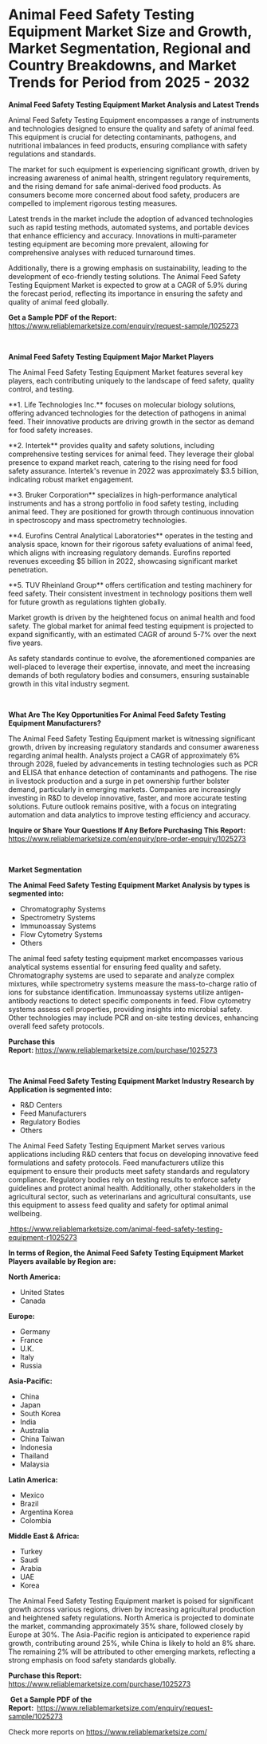 <p><h1>Animal Feed Safety Testing Equipment Market Size and Growth, Market Segmentation, Regional and Country Breakdowns, and Market Trends for Period from 2025 -  2032</h1></p><p><strong>Animal Feed Safety Testing Equipment Market Analysis and Latest Trends</strong></p>
<p><p>Animal Feed Safety Testing Equipment encompasses a range of instruments and technologies designed to ensure the quality and safety of animal feed. This equipment is crucial for detecting contaminants, pathogens, and nutritional imbalances in feed products, ensuring compliance with safety regulations and standards. </p><p>The market for such equipment is experiencing significant growth, driven by increasing awareness of animal health, stringent regulatory requirements, and the rising demand for safe animal-derived food products. As consumers become more concerned about food safety, producers are compelled to implement rigorous testing measures. </p><p>Latest trends in the market include the adoption of advanced technologies such as rapid testing methods, automated systems, and portable devices that enhance efficiency and accuracy. Innovations in multi-parameter testing equipment are becoming more prevalent, allowing for comprehensive analyses with reduced turnaround times. </p><p>Additionally, there is a growing emphasis on sustainability, leading to the development of eco-friendly testing solutions. The Animal Feed Safety Testing Equipment Market is expected to grow at a CAGR of 5.9% during the forecast period, reflecting its importance in ensuring the safety and quality of animal feed globally.</p></p>
<p><strong>Get a Sample PDF of the Report:&nbsp;</strong> <a href="https://www.reliablemarketsize.com/enquiry/request-sample/1025273?utm_campaign=2996&utm_medium=2&utm_source=Github&utm_content=ia&utm_term=08032025&utm_id=animal-feed-safety-testing-equipment">https://www.reliablemarketsize.com/enquiry/request-sample/1025273</a></p>
<p>&nbsp;</p>
<p><strong>Animal Feed Safety Testing Equipment Major Market Players</strong></p>
<p><p>The Animal Feed Safety Testing Equipment Market features several key players, each contributing uniquely to the landscape of feed safety, quality control, and testing.</p><p>**1. Life Technologies Inc.** focuses on molecular biology solutions, offering advanced technologies for the detection of pathogens in animal feed. Their innovative products are driving growth in the sector as demand for food safety increases.</p><p>**2. Intertek** provides quality and safety solutions, including comprehensive testing services for animal feed. They leverage their global presence to expand market reach, catering to the rising need for food safety assurance. Intertek's revenue in 2022 was approximately $3.5 billion, indicating robust market engagement.</p><p>**3. Bruker Corporation** specializes in high-performance analytical instruments and has a strong portfolio in food safety testing, including animal feed. They are positioned for growth through continuous innovation in spectroscopy and mass spectrometry technologies.</p><p>**4. Eurofins Central Analytical Laboratories** operates in the testing and analysis space, known for their rigorous safety evaluations of animal feed, which aligns with increasing regulatory demands. Eurofins reported revenues exceeding $5 billion in 2022, showcasing significant market penetration.</p><p>**5. TUV Rheinland Group** offers certification and testing machinery for feed safety. Their consistent investment in technology positions them well for future growth as regulations tighten globally.</p><p>Market growth is driven by the heightened focus on animal health and food safety. The global market for animal feed testing equipment is projected to expand significantly, with an estimated CAGR of around 5-7% over the next five years. </p><p>As safety standards continue to evolve, the aforementioned companies are well-placed to leverage their expertise, innovate, and meet the increasing demands of both regulatory bodies and consumers, ensuring sustainable growth in this vital industry segment.</p></p>
<p>&nbsp;</p>
<p><strong>What Are The Key Opportunities For Animal Feed Safety Testing Equipment Manufacturers?</strong></p>
<p><p>The Animal Feed Safety Testing Equipment market is witnessing significant growth, driven by increasing regulatory standards and consumer awareness regarding animal health. Analysts project a CAGR of approximately 6% through 2028, fueled by advancements in testing technologies such as PCR and ELISA that enhance detection of contaminants and pathogens. The rise in livestock production and a surge in pet ownership further bolster demand, particularly in emerging markets. Companies are increasingly investing in R&D to develop innovative, faster, and more accurate testing solutions. Future outlook remains positive, with a focus on integrating automation and data analytics to improve testing efficiency and accuracy.</p></p>
<p><strong>Inquire or Share Your Questions If Any Before Purchasing This Report:</strong> <a href="https://www.reliablemarketsize.com/enquiry/pre-order-enquiry/1025273?utm_campaign=2996&utm_medium=2&utm_source=Github&utm_content=ia&utm_term=08032025&utm_id=animal-feed-safety-testing-equipment">https://www.reliablemarketsize.com/enquiry/pre-order-enquiry/1025273</a></p>
<p>&nbsp;</p>
<p><strong>Market Segmentation</strong></p>
<p><strong>The Animal Feed Safety Testing Equipment Market Analysis by types is segmented into:</strong></p>
<p><ul><li>Chromatography Systems</li><li>Spectrometry Systems</li><li>Immunoassay Systems</li><li>Flow Cytometry Systems</li><li>Others</li></ul></p>
<p><p>The animal feed safety testing equipment market encompasses various analytical systems essential for ensuring feed quality and safety. Chromatography systems are used to separate and analyze complex mixtures, while spectrometry systems measure the mass-to-charge ratio of ions for substance identification. Immunoassay systems utilize antigen-antibody reactions to detect specific components in feed. Flow cytometry systems assess cell properties, providing insights into microbial safety. Other technologies may include PCR and on-site testing devices, enhancing overall feed safety protocols.</p></p>
<p><strong>Purchase this Report:&nbsp;</strong><a href="https://www.reliablemarketsize.com/purchase/1025273?utm_campaign=2996&utm_medium=2&utm_source=Github&utm_content=ia&utm_term=08032025&utm_id=animal-feed-safety-testing-equipment">https://www.reliablemarketsize.com/purchase/1025273</a></p>
<p>&nbsp;</p>
<p><strong>The Animal Feed Safety Testing Equipment Market Industry Research by Application is segmented into:</strong></p>
<p><ul><li>R&D Centers</li><li>Feed Manufacturers</li><li>Regulatory Bodies</li><li>Others</li></ul></p>
<p><p>The Animal Feed Safety Testing Equipment Market serves various applications including R&D centers that focus on developing innovative feed formulations and safety protocols. Feed manufacturers utilize this equipment to ensure their products meet safety standards and regulatory compliance. Regulatory bodies rely on testing results to enforce safety guidelines and protect animal health. Additionally, other stakeholders in the agricultural sector, such as veterinarians and agricultural consultants, use this equipment to assess feed quality and safety for optimal animal wellbeing.</p></p>
<p><a href="https://www.reliablemarketsize.com/animal-feed-safety-testing-equipment-r1025273?utm_campaign=2996&utm_medium=2&utm_source=Github&utm_content=ia&utm_term=08032025&utm_id=animal-feed-safety-testing-equipment">&nbsp;https://www.reliablemarketsize.com/animal-feed-safety-testing-equipment-r1025273</a></p>
<p><strong>In terms of Region, the Animal Feed Safety Testing Equipment Market Players available by Region are:</strong></p>
<p>
    <p> <strong> North America: </strong>
        <ul>
            <li>United States</li>
            <li>Canada</li>
        </ul>
        </p> 
    <p> <strong> Europe: </strong>
        <ul>
            <li>Germany</li>
            <li>France</li>
            <li>U.K.</li>
            <li>Italy</li>
            <li>Russia</li>
        </ul>
        </p> 
    <p> <strong> Asia-Pacific: </strong>
        <ul>
            <li>China</li>
            <li>Japan</li>
            <li>South Korea</li>
            <li>India</li>
            <li>Australia</li>
            <li>China Taiwan</li>
            <li>Indonesia</li>
            <li>Thailand</li>
            <li>Malaysia</li>
        </ul>
        </p> 
    <p> <strong> Latin America: </strong>
        <ul>
            <li>Mexico</li>
            <li>Brazil</li>
            <li>Argentina Korea</li>
            <li>Colombia</li>
        </ul>
        </p> 
    <p> <strong> Middle East & Africa: </strong>
        <ul>
            <li>Turkey</li>
            <li>Saudi</li>
            <li>Arabia</li>
            <li>UAE</li>
            <li>Korea</li>
        </ul>
    </p>
    </p>
<p><p>The Animal Feed Safety Testing Equipment market is poised for significant growth across various regions, driven by increasing agricultural production and heightened safety regulations. North America is projected to dominate the market, commanding approximately 35% share, followed closely by Europe at 30%. The Asia-Pacific region is anticipated to experience rapid growth, contributing around 25%, while China is likely to hold an 8% share. The remaining 2% will be attributed to other emerging markets, reflecting a strong emphasis on food safety standards globally.</p></p>
<p><strong>Purchase this Report: </strong><a href="https://www.reliablemarketsize.com/purchase/1025273?utm_campaign=2996&utm_medium=2&utm_source=Github&utm_content=ia&utm_term=08032025&utm_id=animal-feed-safety-testing-equipment">https://www.reliablemarketsize.com/purchase/1025273</a></p>
<p>&nbsp;<strong>Get a Sample PDF of the Report:&nbsp;&nbsp;</strong><a href="https://www.reliablemarketsize.com/enquiry/request-sample/1025273?utm_campaign=2996&utm_medium=2&utm_source=Github&utm_content=ia&utm_term=08032025&utm_id=animal-feed-safety-testing-equipment">https://www.reliablemarketsize.com/enquiry/request-sample/1025273</a></p>
<p><strong></strong></p>
<p>Check more reports on <a href="https://www.reliablemarketsize.com/?utm_campaign=2996&utm_medium=2&utm_source=Github&utm_content=ia&utm_term=08032025&utm_id=animal-feed-safety-testing-equipment">https://www.reliablemarketsize.com/</a></p>